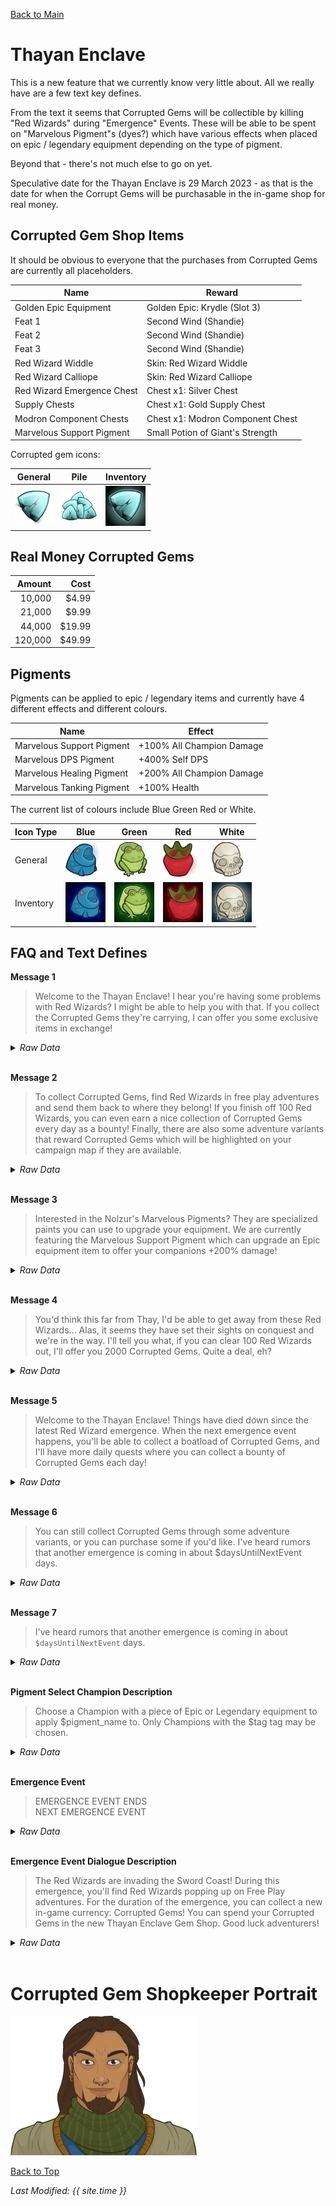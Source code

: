 [Back to Main](index.md)

# Thayan Enclave

This is a new feature that we currently know very little about. All we really have are a few text key defines.

From the text it seems that Corrupted Gems will be collectible by killing "Red Wizards" during "Emergence" Events. These will be able to be spent on "Marvelous Pigment"s (dyes?) which have various effects when placed on epic / legendary equipment depending on the type of pigment.

Beyond that - there's not much else to go on yet.

Speculative date for the Thayan Enclave is 29 March 2023 - as that is the date for when the Corrupt Gems will be purchasable in the in-game shop for real money.

## Corrupted Gem Shop Items

It should be obvious to everyone that the purchases from Corrupted Gems are currently all placeholders.

| Name | Reward |
|---|---|
| Golden Epic Equipment | Golden Epic: Krydle (Slot 3) |
| Feat 1 | Second Wind (Shandie) |
| Feat 2 | Second Wind (Shandie) |
| Feat 3 | Second Wind (Shandie) |
| Red Wizard Widdle | Skin: Red Wizard Widdle |
| Red Wizard Calliope | Skin: Red Wizard Calliope |
| Red Wizard Emergence Chest | Chest x1: Silver Chest |
| Supply Chests | Chest x1: Gold Supply Chest |
| Modron Component Chests | Chest x1: Modron Component Chest |
| Marvelous Support Pigment | Small Potion of Giant's Strength |

Corrupted gem icons:

| General | Pile | Inventory |
|---|---|---|
| ![Corrupted Gem Icon](images/thayan_cg.png) | ![Corrupted Gem Pile Icon](images/thayan_cg_pile.png) | ![Corrupted Gem Inventory Icon](images/thayan_cg_inv.png) |

## Real Money Corrupted Gems

| Amount | Cost |
|--:|--:|
| 10,000 | $4.99 |
| 21,000 | $9.99 |
| 44,000 | $19.99 |
| 120,000 | $49.99 |

## Pigments

Pigments can be applied to epic / legendary items and currently have 4 different effects and different colours.

| Name | Effect |
|---|---|
| Marvelous Support Pigment | +100% All Champion Damage |
| Marvelous DPS Pigment | +400% Self DPS |
| Marvelous Healing Pigment | +200% All Champion Damage |
| Marvelous Tanking Pigment | +100% Health |

The current list of colours include Blue Green Red or White.

| Icon Type | Blue | Green | Red | White |
|---|---|---|---|---|
| General | ![Blue Icon](images/thayan_blue.png) | ![Green Icon](images/thayan_green.png) | ![Red Icon](images/thayan_red.png) | ![White Icon](images/thayan_white.png) |
| Inventory | ![Blue Inventory Icon](images/thayan_blue_inv.png) | ![Green Inventory Icon](images/thayan_green_inv.png) | ![Red Inventory Icon](images/thayan_red_inv.png) | ![White Inventory Icon](images/thayan_white_inv.png) |

## FAQ and Text Defines

**Message 1**
> Welcome to the Thayan Enclave! I hear you're having some problems with Red Wizards? I might be able to help you with that. If you collect the Corrupted Gems they're carrying, I can offer you some exclusive items in exchange!
<details><summary><em>Raw Data</em></summary>
<p>
<pre>
{
    "contents": "Welcome to the Thayan Enclave! I hear you're having some problems with Red Wizards? I might be able to help you with that. If you collect the Corrupted Gems they're carrying, I can offer you some exclusive items in exchange!",
    "id": 4958,
    "key": "thayan_enclave_message_1"
}
</pre>
</p>
</details>
<br />

**Message 2**
> To collect Corrupted Gems, find Red Wizards in free play adventures and send them back to where they belong! If you finish off 100 Red Wizards, you can even earn a nice collection of Corrupted Gems every day as a bounty! Finally, there are also some adventure variants that reward Corrupted Gems which will be highlighted on your campaign map if they are available.
<details><summary><em>Raw Data</em></summary>
<p>
<pre>
{
    "contents": "To collect Corrupted Gems, find Red Wizards in free play adventures and send them back to where they belong! If you finish off 100 Red Wizards, you can even earn a nice collection of Corrupted Gems every day as a bounty! Finally, there are also some adventure variants that reward Corrupted Gems which will be highlighted on your campaign map if they are available.",
    "id": 4959,
    "key": "thayan_enclave_message_2"
}
</pre>
</p>
</details>
<br />

**Message 3**
> Interested in the Nolzur's Marvelous Pigments? They are specialized paints you can use to upgrade your equipment. We are currently featuring the Marvelous Support Pigment which can upgrade an Epic equipment item to offer your companions +200% damage!
<details><summary><em>Raw Data</em></summary>
<p>
<pre>
{
    "contents": "Interested in the Nolzur's Marvelous Pigments? They are specialized paints you can use to upgrade your equipment. We are currently featuring the Marvelous Support Pigment which can upgrade an Epic equipment item to offer your companions +200% damage!",
    "id": 4960,
    "key": "thayan_enclave_message_3"
}
</pre>
</p>
</details>
<br />

**Message 4**
> You'd think this far from Thay, I'd be able to get away from these Red Wizards... Alas, it seems they have set their sights on conquest and we're in the way. I'll tell you what, if you can clear 100 Red Wizards out, I'll offer you 2000 Corrupted Gems. Quite a deal, eh?
<details><summary><em>Raw Data</em></summary>
<p>
<pre>
{
    "contents": "You'd think this far from Thay, I'd be able to get away from these Red Wizards\u2026 Alas, it seems they have set their sights on conquest and we're in the way. I'll tell you what, if you can clear 100 Red Wizards out, I'll offer you 2000 Corrupted Gems. Quite a deal, eh?",
    "id": 4961,
    "key": "thayan_enclave_message_4"
}
</pre>
</p>
</details>
<br />

**Message 5**
> Welcome to the Thayan Enclave! Things have died down since the latest Red Wizard emergence. When the next emergence event happens, you'll be able to collect a boatload of Corrupted Gems, and I'll have more daily quests where you can collect a bounty of Corrupted Gems each day!
<details><summary><em>Raw Data</em></summary>
<p>
<pre>
{
    "contents": "Welcome to the Thayan Enclave! Things have died down since the latest Red Wizard emergence. When the next emergence event happens, you'll be able to collect a boatload of Corrupted Gems, and I'll have more daily quests where you can collect a bounty of Corrupted Gems each day!",
    "id": 4962,
    "key": "thayan_enclave_message_5"
}
</pre>
</p>
</details>
<br />

**Message 6**
> You can still collect Corrupted Gems through some adventure variants, or you can purchase some if you'd like. I've heard rumors that another emergence is coming in about $daysUntilNextEvent days.
<details><summary><em>Raw Data</em></summary>
<p>
<pre>
{
    "contents": "You can still collect Corrupted Gems through some adventure variants, or you can purchase some if you'd like. I've heard rumors that another emergence is coming in about $daysUntilNextEvent days.",
    "id": 4963,
    "key": "thayan_enclave_message_6"
}
</pre>
</p>
</details>
<br />

**Message 7**
> I've heard rumors that another emergence is coming in about `$daysUntilNextEvent` days.
<details><summary><em>Raw Data</em></summary>
<p>
<pre>
{
    "contents": "I've heard rumors that another emergence is coming in about $daysUntilNextEvent days.",
    "id": 4964,
    "key": "thayan_enclave_message_7"
}
</pre>
</p>
</details>
<br />

**Pigment Select Champion Description**
> Choose a Champion with a piece of Epic or Legendary equipment to apply $pigment_name to. Only Champions with the $tag tag may be chosen.
<details><summary><em>Raw Data</em></summary>
<p>
<pre>
{
    "contents": "Choose a Champion with a piece of Epic or Legendary equipment to apply $pigment_name to. Only Champions with the $tag tag may be chosen.",
    "id": 4981,
    "key": "pigment_select_champion_description"
}
{
    "contents": "DPS",
    "id": 4982,
    "key": "tag_dps"
}
{
    "contents": "Tanking",
    "id": 4983,
    "key": "tag_tanking"
}
{
    "contents": "You have no eligible equipment to apply this Marvelous Pigment to!",
    "id": 4985,
    "key": "no_legendary_for_pigment"
}
</pre>
</p>
</details>
<br />

**Emergence Event**
> EMERGENCE EVENT ENDS  
> NEXT EMERGENCE EVENT
<details><summary><em>Raw Data</em></summary>
<p>
<pre>
{
    "contents": "EMERGENCE EVENT ENDS",
    "id": 4965,
    "key": "emergence_event_ends"
},
{
    "contents": "NEXT EMERGENCE EVENT",
    "id": 4966,
    "key": "next_emergence_event"
}
</pre>
</p>
</details>
<br />

**Emergence Event Dialogue Description**
> The Red Wizards are invading the Sword Coast! During this emergence, you'll find Red Wizards popping up on Free Play adventures. For the duration of the emergence, you can collect a new in-game currency: Corrupted Gems! You can spend your Corrupted Gems in the new Thayan Enclave Gem Shop. Good luck adventurers!
<details><summary><em>Raw Data</em></summary>
<p>
<pre>
{
    "contents": "The Red Wizards are invading the Sword Coast! During this emergence, you'll find Red Wizards popping up on Free Play adventures. For the duration of the emergence, you can collect a new in-game currency: Corrupted Gems! You can spend your Corrupted Gems in the new Thayan Enclave Gem Shop. Good luck adventurers!",
    "id": 4979,
    "key": "emergence_event_dialog_description"
}
</pre>
</p>
</details>
<br />

# Corrupted Gem Shopkeeper Portrait

![Corrupt Gem Shopkeeper](images/thayan_shopkeeper.png)

[Back to Top](#top)

*Last Modified: {{ site.time }}*
